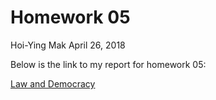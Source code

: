 Homework 05
==============
Hoi-Ying Mak
April 26, 2018

Below is the link to my report for homework 05:

[Law and Democracy](Hw5-Analysis.md)